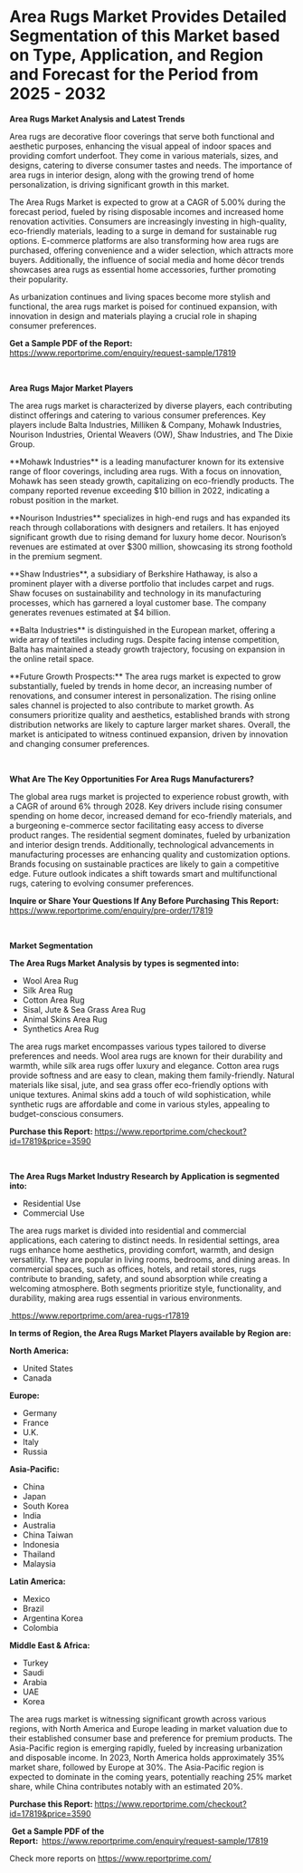 <p><h1>Area Rugs Market Provides Detailed Segmentation of this Market based on Type, Application, and Region and Forecast for the Period from 2025 - 2032</h1></p><p><strong>Area Rugs Market Analysis and Latest Trends</strong></p>
<p><p>Area rugs are decorative floor coverings that serve both functional and aesthetic purposes, enhancing the visual appeal of indoor spaces and providing comfort underfoot. They come in various materials, sizes, and designs, catering to diverse consumer tastes and needs. The importance of area rugs in interior design, along with the growing trend of home personalization, is driving significant growth in this market.</p><p>The Area Rugs Market is expected to grow at a CAGR of 5.00% during the forecast period, fueled by rising disposable incomes and increased home renovation activities. Consumers are increasingly investing in high-quality, eco-friendly materials, leading to a surge in demand for sustainable rug options. E-commerce platforms are also transforming how area rugs are purchased, offering convenience and a wider selection, which attracts more buyers. Additionally, the influence of social media and home décor trends showcases area rugs as essential home accessories, further promoting their popularity. </p><p>As urbanization continues and living spaces become more stylish and functional, the area rugs market is poised for continued expansion, with innovation in design and materials playing a crucial role in shaping consumer preferences.</p></p>
<p><strong>Get a Sample PDF of the Report:&nbsp;</strong> <a href="https://www.reportprime.com/enquiry/request-sample/17819?utm_campaign=2770&utm_medium=2&utm_source=Github&utm_content=ia&utm_term=18032025&utm_id=area-rugs">https://www.reportprime.com/enquiry/request-sample/17819</a></p>
<p>&nbsp;</p>
<p><strong>Area Rugs Major Market Players</strong></p>
<p><p>The area rugs market is characterized by diverse players, each contributing distinct offerings and catering to various consumer preferences. Key players include Balta Industries, Milliken & Company, Mohawk Industries, Nourison Industries, Oriental Weavers (OW), Shaw Industries, and The Dixie Group.</p><p>**Mohawk Industries** is a leading manufacturer known for its extensive range of floor coverings, including area rugs. With a focus on innovation, Mohawk has seen steady growth, capitalizing on eco-friendly products. The company reported revenue exceeding $10 billion in 2022, indicating a robust position in the market.</p><p>**Nourison Industries** specializes in high-end rugs and has expanded its reach through collaborations with designers and retailers. It has enjoyed significant growth due to rising demand for luxury home decor. Nourison’s revenues are estimated at over $300 million, showcasing its strong foothold in the premium segment.</p><p>**Shaw Industries**, a subsidiary of Berkshire Hathaway, is also a prominent player with a diverse portfolio that includes carpet and rugs. Shaw focuses on sustainability and technology in its manufacturing processes, which has garnered a loyal customer base. The company generates revenues estimated at $4 billion.</p><p>**Balta Industries** is distinguished in the European market, offering a wide array of textiles including rugs. Despite facing intense competition, Balta has maintained a steady growth trajectory, focusing on expansion in the online retail space.</p><p>**Future Growth Prospects:** The area rugs market is expected to grow substantially, fueled by trends in home decor, an increasing number of renovations, and consumer interest in personalization. The rising online sales channel is projected to also contribute to market growth. As consumers prioritize quality and aesthetics, established brands with strong distribution networks are likely to capture larger market shares. Overall, the market is anticipated to witness continued expansion, driven by innovation and changing consumer preferences.</p></p>
<p>&nbsp;</p>
<p><strong>What Are The Key Opportunities For Area Rugs Manufacturers?</strong></p>
<p><p>The global area rugs market is projected to experience robust growth, with a CAGR of around 6% through 2028. Key drivers include rising consumer spending on home decor, increased demand for eco-friendly materials, and a burgeoning e-commerce sector facilitating easy access to diverse product ranges. The residential segment dominates, fueled by urbanization and interior design trends. Additionally, technological advancements in manufacturing processes are enhancing quality and customization options. Brands focusing on sustainable practices are likely to gain a competitive edge. Future outlook indicates a shift towards smart and multifunctional rugs, catering to evolving consumer preferences.</p></p>
<p><strong>Inquire or Share Your Questions If Any Before Purchasing This Report:</strong> <a href="https://www.reportprime.com/enquiry/pre-order/17819?utm_campaign=2770&utm_medium=2&utm_source=Github&utm_content=ia&utm_term=18032025&utm_id=area-rugs">https://www.reportprime.com/enquiry/pre-order/17819</a></p>
<p>&nbsp;</p>
<p><strong>Market Segmentation</strong></p>
<p><strong>The Area Rugs Market Analysis by types is segmented into:</strong></p>
<p><ul><li>Wool Area Rug</li><li>Silk Area Rug</li><li>Cotton Area Rug</li><li>Sisal, Jute & Sea Grass Area Rug</li><li>Animal Skins Area Rug</li><li>Synthetics Area Rug</li></ul></p>
<p><p>The area rugs market encompasses various types tailored to diverse preferences and needs. Wool area rugs are known for their durability and warmth, while silk area rugs offer luxury and elegance. Cotton area rugs provide softness and are easy to clean, making them family-friendly. Natural materials like sisal, jute, and sea grass offer eco-friendly options with unique textures. Animal skins add a touch of wild sophistication, while synthetic rugs are affordable and come in various styles, appealing to budget-conscious consumers.</p></p>
<p><strong>Purchase this Report:&nbsp;</strong><a href="https://www.reportprime.com/checkout?id=17819&price=3590&utm_campaign=2770&utm_medium=2&utm_source=Github&utm_content=ia&utm_term=18032025&utm_id=area-rugs">https://www.reportprime.com/checkout?id=17819&price=3590</a></p>
<p>&nbsp;</p>
<p><strong>The Area Rugs Market Industry Research by Application is segmented into:</strong></p>
<p><ul><li>Residential Use</li><li>Commercial Use</li></ul></p>
<p><p>The area rugs market is divided into residential and commercial applications, each catering to distinct needs. In residential settings, area rugs enhance home aesthetics, providing comfort, warmth, and design versatility. They are popular in living rooms, bedrooms, and dining areas. In commercial spaces, such as offices, hotels, and retail stores, rugs contribute to branding, safety, and sound absorption while creating a welcoming atmosphere. Both segments prioritize style, functionality, and durability, making area rugs essential in various environments.</p></p>
<p><a href="https://www.reportprime.com/area-rugs-r17819?utm_campaign=2770&utm_medium=2&utm_source=Github&utm_content=ia&utm_term=18032025&utm_id=area-rugs">&nbsp;https://www.reportprime.com/area-rugs-r17819</a></p>
<p><strong>In terms of Region, the Area Rugs Market Players available by Region are:</strong></p>
<p>
    <p> <strong> North America: </strong>
        <ul>
            <li>United States</li>
            <li>Canada</li>
        </ul>
        </p> 
    <p> <strong> Europe: </strong>
        <ul>
            <li>Germany</li>
            <li>France</li>
            <li>U.K.</li>
            <li>Italy</li>
            <li>Russia</li>
        </ul>
        </p> 
    <p> <strong> Asia-Pacific: </strong>
        <ul>
            <li>China</li>
            <li>Japan</li>
            <li>South Korea</li>
            <li>India</li>
            <li>Australia</li>
            <li>China Taiwan</li>
            <li>Indonesia</li>
            <li>Thailand</li>
            <li>Malaysia</li>
        </ul>
        </p> 
    <p> <strong> Latin America: </strong>
        <ul>
            <li>Mexico</li>
            <li>Brazil</li>
            <li>Argentina Korea</li>
            <li>Colombia</li>
        </ul>
        </p> 
    <p> <strong> Middle East & Africa: </strong>
        <ul>
            <li>Turkey</li>
            <li>Saudi</li>
            <li>Arabia</li>
            <li>UAE</li>
            <li>Korea</li>
        </ul>
    </p>
    </p>
<p><p>The area rugs market is witnessing significant growth across various regions, with North America and Europe leading in market valuation due to their established consumer base and preference for premium products. The Asia-Pacific region is emerging rapidly, fueled by increasing urbanization and disposable income. In 2023, North America holds approximately 35% market share, followed by Europe at 30%. The Asia-Pacific region is expected to dominate in the coming years, potentially reaching 25% market share, while China contributes notably with an estimated 20%.</p></p>
<p><strong>Purchase this Report: </strong><a href="https://www.reportprime.com/checkout?id=17819&price=3590&utm_campaign=2770&utm_medium=2&utm_source=Github&utm_content=ia&utm_term=18032025&utm_id=area-rugs">https://www.reportprime.com/checkout?id=17819&price=3590</a></p>
<p>&nbsp;<strong>Get a Sample PDF of the Report:&nbsp;&nbsp;</strong><a href="https://www.reportprime.com/enquiry/request-sample/17819?utm_campaign=2770&utm_medium=2&utm_source=Github&utm_content=ia&utm_term=18032025&utm_id=area-rugs">https://www.reportprime.com/enquiry/request-sample/17819</a></p>
<p><strong></strong></p>
<p>Check more reports on <a href="https://www.reportprime.com/?utm_campaign=2770&utm_medium=2&utm_source=Github&utm_content=ia&utm_term=18032025&utm_id=area-rugs">https://www.reportprime.com/</a></p>